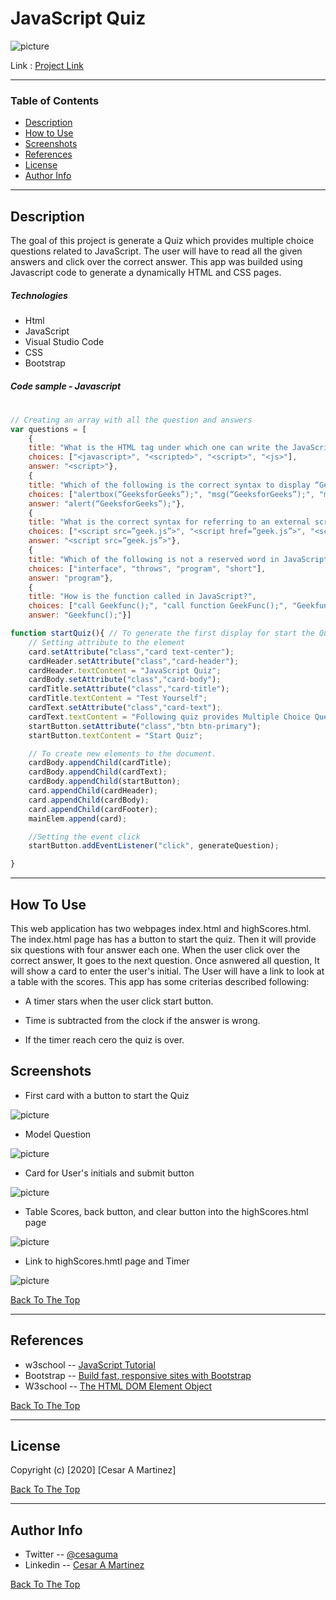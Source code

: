 # JavaScript Quiz

![picture](assets/images/javaScriptQuiz.png)

Link : [Project Link](https://cesaraugustomartinez.github.io/Homework_4/)

---

### Table of Contents

- [Description](#description)
- [How to Use](#how-to-use)
- [Screenshots](#screenshots)
- [References](#references)
- [License](#license)
- [Author Info](#author-info)

---

## Description

The goal of this project is generate a Quiz which provides multiple choice questions related to JavaScript. The user will have to read all the given answers and click over the correct answer. This app was builded using Javascript code to generate a dynamically HTML and CSS pages. 

##### Technologies

- Html
- JavaScript
- Visual Studio Code
- CSS
- Bootstrap

##### Code sample - Javascript
#
```js
// Creating an array with all the question and answers
var questions = [ 
    {
    title: "What is the HTML tag under which one can write the JavaScript code?",
    choices: ["<javascript>", "<scripted>", "<script>", "<js>"],
    answer: "<script>"},
    {
    title: "Which of the following is the correct syntax to display “GeeksforGeeks” in an alert box using JavaScript?",
    choices: ["alertbox(“GeeksforGeeks”);", "msg(“GeeksforGeeks”);", "msgbox(“GeeksforGeeks”);", "alert(“GeeksforGeeks”);"],
    answer: "alert(“GeeksforGeeks”);"}, 
    {
    title: "What is the correct syntax for referring to an external script called “geek.js”?",
    choices: ["<script src=”geek.js”>", "<script href=”geek.js”>", "<script ref=”geek.js”>", "<script name=”geek.js”>"],
    answer: "<script src=”geek.js”>"},
    {
    title: "Which of the following is not a reserved word in JavaScript?",
    choices: ["interface", "throws", "program", "short"],
    answer: "program"},
    {
    title: "How is the function called in JavaScript?",
    choices: ["call Geekfunc();", "call function GeekFunc();", "Geekfunc();", "function Geekfunc();"],
    answer: "Geekfunc();"}]

function startQuiz(){ // To generate the first display for start the Quiz 
    // Setting attribute to the element 
    card.setAttribute("class","card text-center");
    cardHeader.setAttribute("class","card-header");
    cardHeader.textContent = "JavaScript Quiz";
    cardBody.setAttribute("class","card-body");
    cardTitle.setAttribute("class","card-title");
    cardTitle.textContent = "Test Yourself";
    cardText.setAttribute("class","card-text");
    cardText.textContent = "Following quiz provides Multiple Choice Questions related to JavaScript. You will have to read all the given answers and click over the correct answer.!";
    startButton.setAttribute("class","btn btn-primary");
    startButton.textContent = "Start Quiz";

    // To create new elements to the document.
    cardBody.appendChild(cardTitle);
    cardBody.appendChild(cardText);
    cardBody.appendChild(startButton);
    card.appendChild(cardHeader);
    card.appendChild(cardBody);
    card.appendChild(cardFooter);
    mainElem.append(card);

    //Setting the event click
    startButton.addEventListener("click", generateQuestion);

}

```

---

## How To Use

This web application has two webpages index.html and highScores.html. The index.html page has has a button to start the quiz. Then it will provide six questions with four answer each one. When the user click over the correct answer, It goes to the next question. Once asnwered all question, It will show a card to enter the user's initial. The User will have a link to look at a table with the scores. This app has some criterias described following: 

- A timer stars when the user click start button.

- Time is subtracted from the clock if the answer is wrong.

- If the timer reach cero the quiz is over.

 
## Screenshots

- First card with a button to start the Quiz

![picture](assets/images/displayStart.png)

- Model Question 

![picture](assets/images/modelQuestion.png)

- Card for User's initials and submit button

![picture](assets/images/cardInitials.png)

- Table Scores, back button, and clear button into the highScores.html page

![picture](assets/images/tableScores.png)

- Link to highScores.hmtl page and Timer

![picture](assets/images/linkTimer.png)


[Back To The Top](#JavaScript-Quiz)

---

## References

- w3school -- [JavaScript Tutorial](https://www.w3schools.com/js/default.asp)
- Bootstrap -- [Build fast, responsive sites with Bootstrap](https://getbootstrap.com/)
- W3school -- [The HTML DOM Element Object](https://www.w3schools.com/jsref/dom_obj_all.asp)


[Back To The Top](#JavaScript-Quiz)

---

## License

Copyright (c) [2020] [Cesar A Martinez]

[Back To The Top](#JavaScript-Quiz)

---

## Author Info

- Twitter -- [@cesaguma](https://twitter.com/cesaguma)
- Linkedin -- [Cesar A Martinez](https://www.linkedin.com/in/cesar-augusto-martinez-auquilla-03934a16b/)

[Back To The Top](#JavaScript-Quiz)
